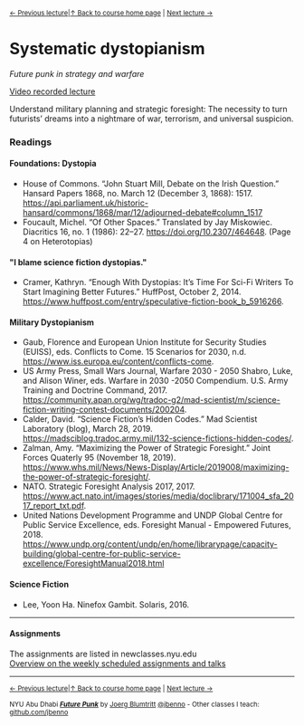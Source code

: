 <sup>[&larr; Previous lecture](/files/07.md)|[&uarr; Back to course home page](/README.md) | [Next lecture &rarr;](/files/09.md)</sup>  

# Systematic dystopianism
*Future punk in strategy and warfare*

[Video recorded lecture](https://stream.nyu.edu/media/Future%20Punk%2008/1_xwmhsy5k)  

Understand military planning and strategic foresight: The necessity to turn futurists’ dreams into a nightmare of war, terrorism, and universal suspicion. 

### Readings

#### Foundations: Dystopia
- House of Commons. “John Stuart Mill, Debate on the Irish Question.” Hansard Papers 1868, no. March 12 (December 3, 1868): 1517. https://api.parliament.uk/historic-hansard/commons/1868/mar/12/adjourned-debate#column_1517
- Foucault, Michel. “Of Other Spaces.” Translated by Jay Miskowiec. Diacritics 16, no. 1 (1986): 22–27. https://doi.org/10.2307/464648. (Page 4 on Heterotopias)

#### "I blame science fiction dystopias."
- Cramer, Kathryn. “Enough With Dystopias: It’s Time For Sci-Fi Writers To Start Imagining Better Futures.” HuffPost, October 2, 2014. https://www.huffpost.com/entry/speculative-fiction-book_b_5916266.

#### Military Dystopianism
- Gaub, Florence and European Union Institute for Security Studies (EUISS), eds. Conflicts to Come. 15 Scenarios for 2030, n.d. https://www.iss.europa.eu/content/conflicts-come.
- US Army Press, Small Wars Journal, Warfare 2030 - 2050 Shabro, Luke, and Alison Winer, eds. Warfare in 2030 -2050 Compendium. U.S. Army Training and Doctrine Command, 2017. https://community.apan.org/wg/tradoc-g2/mad-scientist/m/science-fiction-writing-contest-documents/200204.
- Calder, David. “Science Fiction’s Hidden Codes.” Mad Scientist Laboratory (blog), March 28, 2019. https://madsciblog.tradoc.army.mil/132-science-fictions-hidden-codes/.
- Zalman, Amy. “Maximizing the Power of Strategic Foresight.” Joint Forces Quaterly 95 (November 18, 2019). https://www.whs.mil/News/News-Display/Article/2019008/maximizing-the-power-of-strategic-foresight/.
- NATO. Strategic Foresight Analysis 2017, 2017. https://www.act.nato.int/images/stories/media/doclibrary/171004_sfa_2017_report_txt.pdf.
- United Nations Development Programme and UNDP Global Centre for Public Service Excellence, eds. Foresight Manual - Empowered Futures, 2018. https://www.undp.org/content/undp/en/home/librarypage/capacity-building/global-centre-for-public-service-excellence/ForesightManual2018.html


#### Science Fiction
- Lee, Yoon Ha. Ninefox Gambit. Solaris, 2016.

***

#### Assignments
The assignments are listed in newclasses.nyu.edu  
[Overview on the weekly scheduled assignments and talks](https://docs.google.com/spreadsheets/d/1X1GFioqqV0LJTk4EP8K0p6nl-vHBqKvkfuaAfof8oeA/edit?usp=sharing)  


***
<sup>[&larr; Previous lecture](/files/07.md)|[&uarr; Back to course home page](/README.md) | [Next lecture &rarr;](/files/09.md)</sup>  
  
<sup>NYU Abu Dhabi ***[Future Punk](/README.md)*** by [Joerg Blumtritt](https://jbenno.net) [@jbenno](https://twitter.com/jbenno) - Other classes I teach: [github.com/jbenno](https://github.com/jbenno/teaching/blob/master/README.md)</sup>


